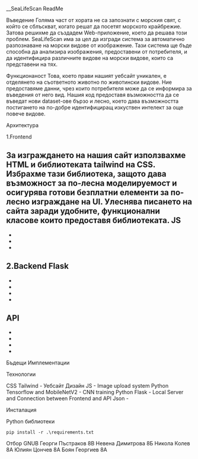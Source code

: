 __SeaLifeScan ReadMe


Въведение 
Голяма част от хората не са запознати с морския свят, с който се сблъскват, когато решат да посетят морското крайбрежие. Затова решихме да създадем Web-приложение, което да решава този проблем.
SeaLifeScan има за цел да изгради система за автоматично разпознаване на морски видове от изображение. Тази система ще бъде способна да анализира изображения, предоставени от потребителя, и да идентифицира различните видове на морски видове, които са представени на тях. 

 Функционаност
	Това, което прави нашият уебсайт уникален, е отделянето на съответното животно по животински видове. Ние предоставяме данни, чрез които потребителя може да се информира за въведения от него вид. Нашия код предоставя възможността да се въведат нови dataset-ове бързо и лесно, което дава възможността постигането на по-добре идентифициращ изкуствен интелект за още повече видове.

 Архитектура 	

1.Frontend
	
За изграждането на нашия сайт използвахме HTML и библиотеката tailwind на CSS. Избрахме тази библиотека, защото дава възможност за по-лесна моделируемост и осигурява готови безплатни елементи за по-лесно изграждане на UI. Улеснява писането на сайта заради 	удобните, функционални класове които предоставя библиотеката.
JS 
-
-
-
-
2.Backend
Flask
-
-
-
-
-
API
-
-
-
-
-

 Бъдещи Имплементации



 Технологии
	

CSS Tailwind - Уебсайт Дизайн
JS - Image upload system
Python Tensorflow and MobileNetV2 - CNN training
Python Flask - Local Server and Connection between Frontend and API
Json - 

 Инсталация

Python библиотеки

	pip install -r .\requirements.txt

 Отбор GNUB
Георги Пъстраков 8В
Невена Димитрова 8Б
Никола Колев 8А
Юлиян Цончев 8А
Боян Георгиев 8А
